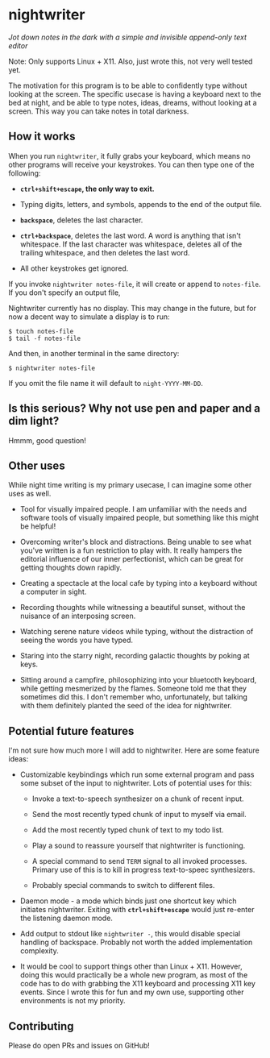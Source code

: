 # nightwriter

*Jot down notes in the dark with a simple and invisible append-only
text editor*

Note: Only supports Linux + X11. Also, just wrote this, not very
well tested yet.

The motivation for this program is to be able to confidently type
without looking at the screen. The specific usecase is having a
keyboard next to the bed at night, and be able to type notes, ideas,
dreams, without looking at a screen. This way you can take notes in
total darkness.

## How it works

When you run `nightwriter`, it fully grabs your keyboard, which means
no other programs will receive your keystrokes. You can then type one
of the following:

* **`ctrl+shift+escape`, the only way to exit.**

* Typing digits, letters, and symbols, appends to the end of the
  output file.

* **`backspace`**, deletes the last character.

* **`ctrl+backspace`**, deletes the last word. A word is anything that
  isn't whitespace. If the last character was whitespace, deletes all
  of the trailing whitespace, and then deletes the last word.

* All other keystrokes get ignored.

If you invoke `nightwriter notes-file`, it will create or append to
`notes-file`.  If you don't specify an output file,

Nightwriter currently has no display. This may change in the future,
but for now a decent way to simulate a display is to run:

```
$ touch notes-file
$ tail -f notes-file
```

And then, in another terminal in the same directory:

```
$ nightwriter notes-file
```

If you omit the file name it will default to `night-YYYY-MM-DD`.

## Is this serious?  Why not use pen and paper and a dim light?

Hmmm, good question!

## Other uses

While night time writing is my primary usecase, I can imagine some
other uses as well.

* Tool for visually impaired people.  I am unfamiliar with the needs
  and software tools of visually impaired people, but something like
  this might be helpful!

* Overcoming writer's block and distractions.  Being unable to see
  what you've written is a fun restriction to play with.  It really
  hampers the editorial influence of our inner perfectionist, which
  can be great for getting thoughts down rapidly.

* Creating a spectacle at the local cafe by typing into a keyboard
  without a computer in sight.

* Recording thoughts while witnessing a beautiful sunset, without the
  nuisance of an interposing screen.

* Watching serene nature videos while typing, without the distraction
  of seeing the words you have typed.

* Staring into the starry night, recording galactic thoughts by poking
  at keys.

* Sitting around a campfire, philosophizing into your bluetooth
  keyboard, while getting mesmerized by the flames. Someone told me
  that they sometimes did this. I don't remember who, unfortunately,
  but talking with them definitely planted the seed of the idea for
  nightwriter.

## Potential future features

I'm not sure how much more I will add to nightwriter.  Here are some
feature ideas:

* Customizable keybindings which run some external program and pass
  some subset of the input to nightwriter.  Lots of potential uses for
  this:

  - Invoke a text-to-speech synthesizer on a chunk of recent input.

  - Send the most recently typed chunk of input to myself via email.

  - Add the most recently typed chunk of text to my todo list.

  - Play a sound to reassure yourself that nightwriter is functioning.

  - A special command to send `TERM` signal to all invoked processes.
    Primary use of this is to kill in progress text-to-speec
    synthesizers.

  - Probably special commands to switch to different files.

* Daemon mode - a mode which binds just one shortcut key which
  initiates nightwriter.  Exiting with **`ctrl+shift+escape`** would
  just re-enter the listening daemon mode.

* Add output to stdout like `nightwriter -`, this would disable
  special handling of backspace.  Probably not worth the added
  implementation complexity.

* It would be cool to support things other than Linux + X11. However,
  doing this would practically be a whole new program, as most of the
  code has to do with grabbing the X11 keyboard and processing X11 key
  events. Since I wrote this for fun and my own use, supporting other
  environments is not my priority.

## Contributing

Please do open PRs and issues on GitHub!
